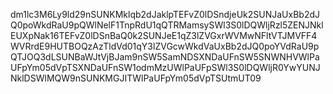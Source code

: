 dm1lc3M6Ly9ld29nSUNKMklqb2dJaklpTEFvZ0lDSndjeUk2SUNJaUxBb2dJQ0poWkdRaU9pQWlNelF1TnpRdU1qQTRMamsySWl3S0lDQWljRzl5ZENJNklEUXpNak16TEFvZ0lDSnBaQ0k2SUNJeE1qZ3lZVGxrWVMwNFltVTJMVFF4WVRrdE9HUTBOQzAzTldVd01qY3lZVGcwWkdVaUxBb2dJQ0poYVdRaU9pQTJOQ3dLSUNBaWJtVjBJam9nSW5SamNDSXNDaUFnSW5SNWNHVWlPaUFpYm05dVpTSXNDaUFnSW1odmMzUWlPaUFpSWl3S0lDQWljR0YwYUNJNklDSWlMQW9nSUNKMGJITWlPaUFpYm05dVpTSUtmUT09